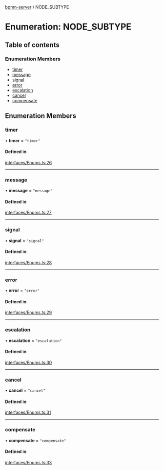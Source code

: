 [bpmn-server](../readme.md) / NODE\_SUBTYPE

# Enumeration: NODE\_SUBTYPE

## Table of contents

### Enumeration Members

- [timer](NODE_SUBTYPE.md#timer)
- [message](NODE_SUBTYPE.md#message)
- [signal](NODE_SUBTYPE.md#signal)
- [error](NODE_SUBTYPE.md#error)
- [escalation](NODE_SUBTYPE.md#escalation)
- [cancel](NODE_SUBTYPE.md#cancel)
- [compensate](NODE_SUBTYPE.md#compensate)

## Enumeration Members

### timer

• **timer** = ``"timer"``

#### Defined in

[interfaces/Enums.ts:26](https://github.com/bpmnServer/bpmn-server/blob/40582af/src/interfaces/Enums.ts#L26)

___

### message

• **message** = ``"message"``

#### Defined in

[interfaces/Enums.ts:27](https://github.com/bpmnServer/bpmn-server/blob/40582af/src/interfaces/Enums.ts#L27)

___

### signal

• **signal** = ``"signal"``

#### Defined in

[interfaces/Enums.ts:28](https://github.com/bpmnServer/bpmn-server/blob/40582af/src/interfaces/Enums.ts#L28)

___

### error

• **error** = ``"error"``

#### Defined in

[interfaces/Enums.ts:29](https://github.com/bpmnServer/bpmn-server/blob/40582af/src/interfaces/Enums.ts#L29)

___

### escalation

• **escalation** = ``"escalation"``

#### Defined in

[interfaces/Enums.ts:30](https://github.com/bpmnServer/bpmn-server/blob/40582af/src/interfaces/Enums.ts#L30)

___

### cancel

• **cancel** = ``"cancel"``

#### Defined in

[interfaces/Enums.ts:31](https://github.com/bpmnServer/bpmn-server/blob/40582af/src/interfaces/Enums.ts#L31)

___

### compensate

• **compensate** = ``"compensate"``

#### Defined in

[interfaces/Enums.ts:33](https://github.com/bpmnServer/bpmn-server/blob/40582af/src/interfaces/Enums.ts#L33)
